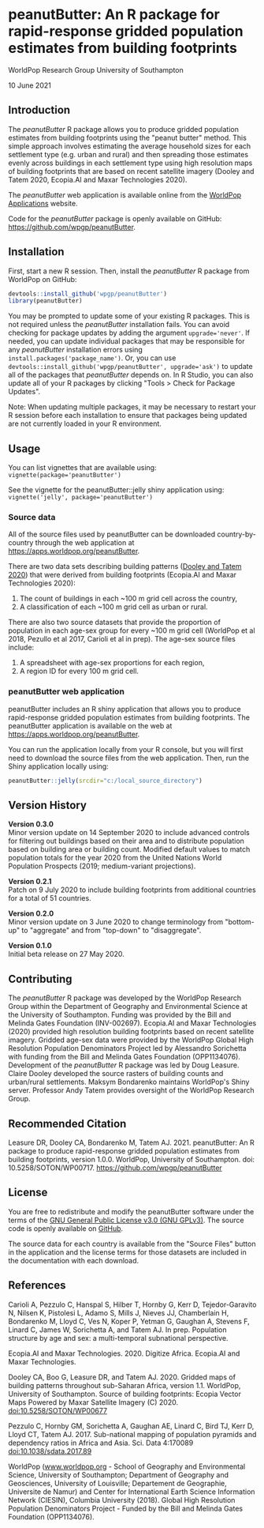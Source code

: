 
# peanutButter: An R package for rapid-response gridded population estimates from building footprints

WorldPop Research Group
University of Southampton

10 June 2021

## Introduction

The *peanutButter* R package allows you to produce gridded population estimates from building footprints using the "peanut butter" method. This simple approach involves estimating the average household sizes for each settlement type (e.g. urban and rural) and then spreading those estimates evenly across buildings in each settlement type using high resolution maps of building footprints that are based on recent satellite imagery (Dooley and Tatem 2020, Ecopia.AI and Maxar Technologies 2020).

The *peanutButter* web application is available online from the <a href="https://apps.worldpop.org" target="_blank">WorldPop Applications</a> website.

Code for the *peanutButter* package is openly available on GitHub: <a href='https://github.com/wpgp/peanutButter' target='_blank'>https://github.com/wpgp/peanutButter</a>.

## Installation

First, start a new R session. Then, install the *peanutButter* R package from WorldPop on GitHub:

``` r
devtools::install_github('wpgp/peanutButter')
library(peanutButter)
```

You may be prompted to update some of your existing R packages. This is not required unless the *peanutButter* installation fails. You can avoid checking for package updates by adding the argument `upgrade='never'`. If needed, you can update individual packages that may be responsible for any *peanutButter* installation errors using `install.packages('package_name')`. Or, you can use `devtools::install_github('wpgp/peanutButter', upgrade='ask')` to update all of the packages that *peanutButter* depends on. In R Studio, you can also update all of your R packages by clicking "Tools &gt; Check for Package Updates".

Note: When updating multiple packages, it may be necessary to restart your R session before each installation to ensure that packages being updated are not currently loaded in your R environment.

## Usage

You can list vignettes that are available using: `vignette(package='peanutButter')`

See the vignette for the peanutButter::jelly shiny application using: `vignette('jelly', package='peanutButter')`

### Source data

All of the source files used by peanutButter can be downloaded country-by-country through the web application at <a href="https://apps.worldpop.org/peanutButter" target="_blank">https://apps.worldpop.org/peanutButter</a>.

There are two data sets describing building patterns (<a href="https://dx.doi.org/10.5258/SOTON/WP00666" target="_blank">Dooley and Tatem 2020</a>) that were derived from building footprints (Ecopia.AI and Maxar Technologies 2020):

1.  The count of buildings in each ~100 m grid cell across the country,
2.  A classification of each ~100 m grid cell as urban or rural.

There are also two source datasets that provide the proportion of population in each age-sex group for every ~100 m grid cell (WorldPop et al 2018, Pezullo et al 2017, Carioli et al in prep). The age-sex source files include:

1.  A spreadsheet with age-sex proportions for each region,
2.  A region ID for every 100 m grid cell.

### peanutButter web application

peanutButter includes an R shiny application that allows you to produce rapid-response gridded population estimates from building footprints. The peanutButter application is available on the web at <a href="https://apps.worldpop.org/peanutButter" target="_blank">https://apps.worldpop.org/peanutButter</a>.

You can run the application locally from your R console, but you will first need to download the source files from the web application. Then, run the Shiny application locally using:

``` r
peanutButter::jelly(srcdir="c:/local_source_directory")
```

## Version History

<strong>Version 0.3.0</strong><br> Minor version update on 14 September 2020 to include advanced controls for filtering out buildings based on their area and to distribute population based on building area or building count. Modified default values to match population totals for the year 2020 from the United Nations World Population Prospects (2019; medium-variant projections).

<strong>Version 0.2.1</strong><br> Patch on 9 July 2020 to include building footprints from additional countries for a total of 51 countries.

<strong>Version 0.2.0</strong><br> Minor version update on 3 June 2020 to change terminology from "bottom-up" to "aggregate" and from "top-down" to "disaggregate".

<strong>Version 0.1.0</strong><br> Initial beta release on 27 May 2020.

## Contributing

The *peanutButter* R package was developed by the WorldPop Research Group within the Department of Geography and Environmental Science at the University of Southampton. Funding was provided by the Bill and Melinda Gates Foundation (INV-002697). Ecopia.AI and Maxar Technologies (2020) provided high resolution building footprints based on recent satellite imagery. Gridded age-sex data were provided by the WorldPop Global High Resolution Population Denominators Project led by Alessandro Sorichetta with funding from the Bill and Melinda Gates Foundation (OPP1134076). Development of the *peanutButter* R package was led by Doug Leasure. Claire Dooley developed the source rasters of building counts and urban/rural settlements. Maksym Bondarenko maintains WorldPop's Shiny server. Professor Andy Tatem provides oversight of the WorldPop Research Group.

## Recommended Citation

Leasure DR, Dooley CA, Bondarenko M, Tatem AJ. 2021. peanutButter: An R package to produce rapid-response gridded population estimates from building footprints, version 1.0.0. WorldPop, University of Southampton. doi: 10.5258/SOTON/WP00717. <https://github.com/wpgp/peanutButter>

## License

You are free to redistribute and modify the peanutButter software under the terms of the <a href="https://www.gnu.org/licenses/gpl-3.0.en.html" target="_blank">GNU General Public License v3.0 (GNU GPLv3)</a>. The source code is openly available on <a href="https://github.com/wpgp/peanutButter" target="_blank">GitHub</a>.

The source data for each country is available from the "Source Files" button in the application and the license terms for those datasets are included in the documentation with each download.

## References

Carioli A, Pezzulo C, Hanspal S, Hilber T, Hornby G, Kerr D, Tejedor-Garavito N, Nilsen K, Pistolesi L, Adamo S, Mills J, Nieves JJ, Chamberlain H, Bondarenko M, Lloyd C, Ves N, Koper P, Yetman G, Gaughan A, Stevens F, Linard C, James W, Sorichetta A, and Tatem AJ. In prep. Population structure by age and sex: a multi-temporal subnational perspective.

Ecopia.AI and Maxar Technologies. 2020. Digitize Africa. Ecopia.AI and Maxar Technologies.

Dooley CA, Boo G, Leasure DR, and Tatem AJ. 2020. Gridded maps of building patterns throughout sub-Saharan Africa, version 1.1. WorldPop, University of Southampton. Source of building footprints: Ecopia Vector Maps Powered by Maxar Satellite Imagery (C) 2020. <a href="https://dx.doi.org/10.5258/SOTON/WP00677" target="_blank">doi:10.5258/SOTON/WP00677</a>

Pezzulo C, Hornby GM, Sorichetta A, Gaughan AE, Linard C, Bird TJ, Kerr D, Lloyd CT, Tatem AJ. 2017. Sub-national mapping of population pyramids and dependency ratios in Africa and Asia. Sci. Data 4:170089 <a href="https://dx.doi.org/10.1038/sdata.2017.89" target="_blank">doi:10.1038/sdata.2017.89</a>

WorldPop (www.worldpop.org - School of Geography and Environmental Science, University of Southampton; Department of Geography and Geosciences, University of Louisville; Departement de Geographie, Universite de Namur) and Center for International Earth Science Information Network (CIESIN), Columbia University (2018). Global High Resolution Population Denominators Project - Funded by the Bill and Melinda Gates Foundation (OPP1134076).
